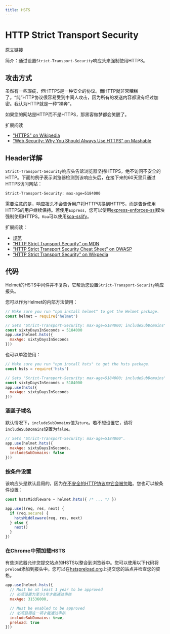 ```yaml
---
title: HSTS
---
```


# HTTP Strict Transport Security <Badge text='默认启用' />

[原文链接](https://helmetjs.github.io/docs/hsts/)

简介：通过设置`Strict-Transport-Security`响应头来强制使用HTTPS。

## 攻击方式

虽然有一些瑕疵，但HTTPS是一种安全的协议。而HTTP就非常糟糕了。“纯”HTTP协议很容易受到中间人攻击，因为所有的发送内容都没有经过加密。我认为HTTP就是一种“裸奔”。

如果您的网站是HTTP而不是HTTPS，那黑客做梦都会笑醒了。

扩展阅读

- ["HTTPS" on Wikipedia](https://en.wikipedia.org/wiki/HTTPS)
- [“Web Security: Why You Should Always Use HTTPS” on Mashable](http://mashable.com/2011/05/31/https-web-security/)

## Header详解

`Strict-Transport-Security`响应头告诉浏览器坚持HTTPS，绝不访问不安全的HTTP。下面的例子表示浏览器检测到该响应头后，在接下来的60天里只通过HTTPS访问网站：

```bash
Strict-Transport-Security: max-age=5184000
```

需要注意的是，响应报头不会告诉用户将HTTP切换到HTTPS，而是告诉使用HTTPS的用户继续保持。若使用`Express`，您可以使用[express-enforces-ssl](https://github.com/aredo/express-enforces-ssl)模块强制使用HTTPS。`Koa`可以使用[koa-sslify](https://github.com/turboMaCk/koa-sslify)。

扩展阅读：

- [规范](https://tools.ietf.org/html/rfc6797)
- [“HTTP Strict Transport Security” on MDN](https://developer.mozilla.org/en-US/docs/Web/Security/HTTP_strict_transport_security)
- [“HTTP Strict Transport Security Cheat Sheet” on OWASP](https://www.owasp.org/index.php/HTTP_Strict_Transport_Security_Cheat_Sheet)
- [“HTTP Strict Transport Security” on Wikpedia](https://en.wikipedia.org/wiki/HTTP_Strict_Transport_Security)

## 代码

Helmet的HSTS中间件并不复杂，它帮助您设置`Strict-Transport-Security`响应报头。

您可以作为Helmet的内部方法使用：

```js
// Make sure you run "npm install helmet" to get the Helmet package.
const helmet = require('helmet')

// Sets "Strict-Transport-Security: max-age=5184000; includeSubDomains".
const sixtyDaysInSeconds = 5184000
app.use(helmet.hsts({
  maxAge: sixtyDaysInSeconds
}))
```

也可以单独使用：

```js
// Make sure you run "npm install hsts" to get the hsts package.
const hsts = require('hsts')

// Sets "Strict-Transport-Security: max-age=5184000; includeSubDomains".
const sixtyDaysInSeconds = 5184000
app.use(hsts({
  maxAge: sixtyDaysInSeconds
}))
```

### 涵盖子域名

默认情况下，`includeSubDomains`值为`ture`。若不想设置它，请将`includeSubDomains`设置为`false`。

```js
// Sets "Strict-Transport-Security: max-age=5184000".
app.use(helmet.hsts({
  maxAge: sixtyDaysInSeconds,
  includeSubDomains: false
}))
```

### 按条件设置

该响应头是默认启用的，因为[在不安全的HTTP协议中它会被忽略](https://tools.ietf.org/html/rfc6797#section-8.1)。您也可以按条件设置：

```js
const hstsMiddleware = helmet.hsts({ /* ... */ })

app.use((req, res, next) {
  if (req.secure) {
    hstsMiddleware(req, res, next)
  } else {
    next()
  }
})
```

### 在Chrome中预加载HSTS

有些浏览器允许您提交站点的HSTS以整合到浏览器中。您可以使用以下代码将`preload`添加到报头中。您可以在[hstspreload.org](https://hstspreload.org/)上提交您的站点并检查您的资格。

```js
app.use(helmet.hsts({
  // Must be at least 1 year to be approved
  // 必须设置为至少1年才能通过审核
  maxAge: 31536000,

  // Must be enabled to be approved
  // 必须启用这一项才能通过审核
  includeSubDomains: true,
  preload: true
}))
```



